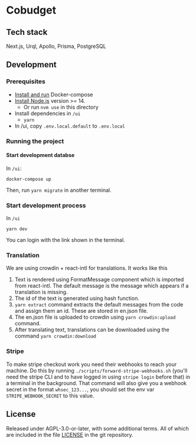 # Cobudget

## Tech stack

Next.js, Urql, Apollo, Prisma, PostgreSQL

## Development

### Prerequisites

- [Install and run](https://docs.docker.com/compose/install/) Docker-compose
- [Install Node.js](https://nodejs.org/en/) version >= 14.
  - Or run `nvm use` in this directory
- Install dependencies in `/ui`
  - `yarn`
- In /ui, copy `.env.local.default` to `.env.local`

### Running the project

#### Start development databse

In `/ui`:

```
docker-compose up
```

Then, run `yarn migrate` in another terminal.

### Start development process

In `/ui`

```
yarn dev
```

You can login with the link shown in the terminal.

### Translation

We are using crowdin + react-intl for translations. It works like this

1. Text is rendered using FormatMessage component which is imported from react-intl. The default message is the message which appears if a translation is missing.
2. The id of the text is generated using hash function.
3. `yarn extract` command extracts the default messages from the code and assign them an id. These are stored in en.json file.
4. The en.json file is uploaded to crowdin using `yarn crowdin:upload` command.
5. After translating text, translations can be downloaded using the command `yarn crowdin:download`

### Stripe

To make stripe checkout work you need their webhooks to reach your machine. Do this by running `./scripts/forward-stripe-webhooks.sh` (you'll need the stripe CLI and to have logged in using `stripe login` before that) in a terminal in the background. That command will also give you a webhook secret in the format `whsec_123...`, you should set the env var `STRIPE_WEBHOOK_SECRET` to this value.

## License

Released under AGPL-3.0-or-later, with some additional terms. All of which are included in the file [LICENSE](LICENSE) in the git repository.
